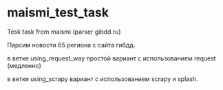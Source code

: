 # maismi_test_task
Tesk task from maismi (parser gibdd.ru)

Парсим новости 65 региона с сайта гибдд. 

в ветке using_request_way простой вариант с использованием request (медленно)

в ветке using_scrapy вариант с использованием scrapy и splash.

